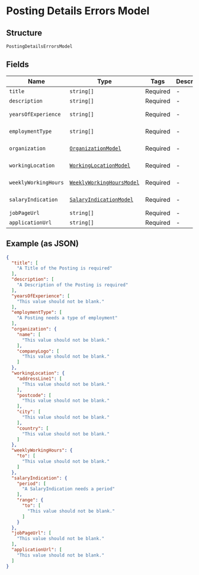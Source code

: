 
# Posting Details Errors Model

## Structure

`PostingDetailsErrorsModel`

## Fields

| Name | Type | Tags | Description | Getter | Setter |
|  --- | --- | --- | --- | --- | --- |
| `title` | `string[]` | Required | - | getTitle(): array | setTitle(array title): void |
| `description` | `string[]` | Required | - | getDescription(): array | setDescription(array description): void |
| `yearsOfExperience` | `string[]` | Required | - | getYearsOfExperience(): array | setYearsOfExperience(array yearsOfExperience): void |
| `employmentType` | `string[]` | Required | - | getEmploymentType(): array | setEmploymentType(array employmentType): void |
| `organization` | [`OrganizationModel`](../../doc/models/organization-model.md) | Required | - | getOrganization(): OrganizationModel | setOrganization(OrganizationModel organization): void |
| `workingLocation` | [`WorkingLocationModel`](../../doc/models/working-location-model.md) | Required | - | getWorkingLocation(): WorkingLocationModel | setWorkingLocation(WorkingLocationModel workingLocation): void |
| `weeklyWorkingHours` | [`WeeklyWorkingHoursModel`](../../doc/models/weekly-working-hours-model.md) | Required | - | getWeeklyWorkingHours(): WeeklyWorkingHoursModel | setWeeklyWorkingHours(WeeklyWorkingHoursModel weeklyWorkingHours): void |
| `salaryIndication` | [`SalaryIndicationModel`](../../doc/models/salary-indication-model.md) | Required | - | getSalaryIndication(): SalaryIndicationModel | setSalaryIndication(SalaryIndicationModel salaryIndication): void |
| `jobPageUrl` | `string[]` | Required | - | getJobPageUrl(): array | setJobPageUrl(array jobPageUrl): void |
| `applicationUrl` | `string[]` | Required | - | getApplicationUrl(): array | setApplicationUrl(array applicationUrl): void |

## Example (as JSON)

```json
{
  "title": [
    "A Title of the Posting is required"
  ],
  "description": [
    "A Description of the Posting is required"
  ],
  "yearsOfExperience": [
    "This value should not be blank."
  ],
  "employmentType": [
    "A Posting needs a type of employment"
  ],
  "organization": {
    "name": [
      "This value should not be blank."
    ],
    "companyLogo": [
      "This value should not be blank."
    ]
  },
  "workingLocation": {
    "addressLine1": [
      "This value should not be blank."
    ],
    "postcode": [
      "This value should not be blank."
    ],
    "city": [
      "This value should not be blank."
    ],
    "country": [
      "This value should not be blank."
    ]
  },
  "weeklyWorkingHours": {
    "to": [
      "This value should not be blank."
    ]
  },
  "salaryIndication": {
    "period": [
      "A SalaryIndication needs a period"
    ],
    "range": {
      "to": [
        "This value should not be blank."
      ]
    }
  },
  "jobPageUrl": [
    "This value should not be blank."
  ],
  "applicationUrl": [
    "This value should not be blank."
  ]
}
```

